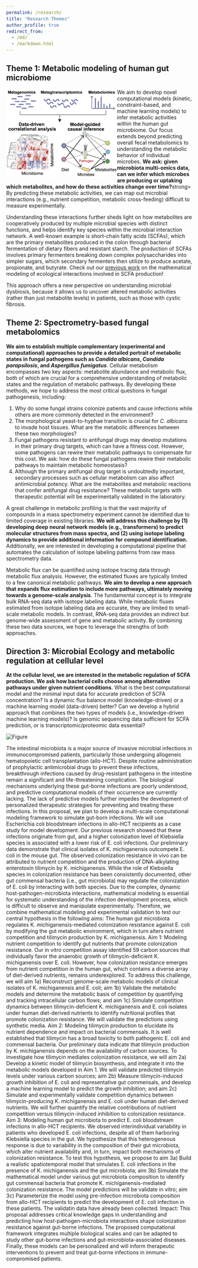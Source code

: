 ```yaml
---
permalink: /research/
title: "Research Themes"
author_profile: true
redirect_from: 
  - /md/
  - /markdown.html
---
```


## Theme 1: Metabolic modeling of human gut microbiome
<img src="../images/Theme1_schematic.png" align="left" width="300px"/>
<p>We aim to develop novel computational models (kinetic, constraint-based, and machine learning models) to infer metabolic activities within the human gut microbiome. Our focus extends beyond predicting overall fecal metabolomics to understanding the metabolic behavior of individual microbes. <strong>We ask: given microbiota multi-omics data, can we infer which microbes are producing or uptaking which metabolites, and how do these activities change over time?</strong>strong> By predicting these metabolic activities, we can map out microbial interactions (e.g., nutrient competition, metabolic cross-feeding) difficult to measure experimentally.</p>

Understanding these interactions further sheds light on how metabolites are cooperatively produced by multiple microbial species with distinct functions, and helps identify key species within the microbial interaction network. A well-known example is short-chain fatty acids (SCFAs), which are the primary metabolites produced in the colon through bacterial fermentation of dietary fibers and resistant starch. The production of SCFAs involves primary fermenters breaking down complex polysaccharides into simpler sugars, which secondary fermenters then utilize to produce acetate, propionate, and butyrate. Check out our [previous work](https://academic.oup.com/ismej/article/16/8/2040/7474293) on the mathematical modeling of ecological interactions involved in SCFA production!

This approach offers a new perspective on understanding microbial dysbiosis, because it allows us to uncover altered metabolic activities (rather than just metabolite levels) in patients, such as those with cystic fibrosis.
<br clear="left"/>

## Theme 2: Spectrometry-based fungal metabolomics

__We aim to establish multiple complementary (experimental and computational) approaches to provide a detailed portrait of metabolic states in fungal pathogens such as *Candida albicans*, *Candida parapsilosis*, and *Aspergillus fumigatus*__. Cellular metabolism encompasses two key aspects: metabolite abundance and metabolic flux, both of which are crucial for a comprehensive understanding of metabolic states and the regulation of metabolic pathways. By developing these methods, we hope to address the most critical questions in fungal pathogenesis, including:

1. Why do some fungal strains colonize patients and cause infections while others are more commonly detected in the environment?
2. The morphological yeast-to-hyphae transition is crucial for *C. albicans* to invade host tissues. What are the metabolic differences between these two morphologies?
3. Fungal pathogens resistant to antifungal drugs may develop mutations in their primary drug targets, which can have a fitness cost. However, some pathogens can rewire their metabolic pathways to compensate for this cost. We ask: how do these fungal pathogens rewire their metabolic pathways to maintain metabolic homeostasis?
4. Although the primary antifungal drug target is undoubtedly important, secondary processes such as cellular metabolism can also affect antimicrobial potency. What are the metabolites and metabolic reactions that confer antifungal drug resistance? These metabolic targets with therapeutic potential will be experimentally validated in the laboratory.

A great challenge in metabolic profiling is that the vast majority of compounds in a mass spectrometry experiment cannot be identified due to limited coverage in existing libraries. **We will address this challenge by (1) developing deep neural network models (e.g., transformers) to predict molecular structures from mass spectra, and (2) using isotope labeling dynamics to provide additional information for compound identification.** Additionally, we are interested in developing a computational pipeline that automates the calculation of isotope labeling patterns from raw mass spectrometry data.

Metabolic flux can be quantified using isotope tracing data through metabolic flux analysis. However, the estimated fluxes are typically limited to a few canonical metabolic pathways. **We aim to develop a new approach that expands flux estimation to include more pathways, ultimately moving towards a genome-scale analysis**. The fundamental concept is to integrate bulk RNA-seq data with isotope labeling data. While metabolic fluxes estimated from isotope labeling data are accurate, they are limited to small-scale metabolic models. In contrast, RNA-seq data provides an indirect but genome-wide assessment of gene and metabolic activity. By combining these two data sources, we hope to leverage the strengths of both approaches.

## Direction 3: Microbial Ecology and metabolic regulation at cellular level

__At the cellular level, we are interested in the metabolic regulation of SCFA production. We ask how bacterial cells choose among alternative pathways under given nutrient conditions__. What is the best computational model and the minimal input data for accurate prediction of SCFA concentration? Is a dynamic flux balance model (knowledge-driven) or a machine learning model (data-driven) better? Can we develop a hybrid approach that combines the two types of models (i.e., knowledge-driven machine learning models)? Is genomic sequencing data sufficient for SCFA prediction, or is transcriptomic/proteomic data essential?

![Figure](./images/figure.png)

The intestinal microbiota is a major source of invasive microbial infections in immunocompromised patients, particularly those undergoing allogeneic hematopoietic cell transplantation (allo-HCT). Despite routine administration of prophylactic antimicrobial drugs to prevent these infections, breakthrough infections caused by drug-resistant pathogens in the intestine remain a significant and life-threatening complication. The biological mechanisms underlying these gut-borne infections are poorly understood, and predictive computational models of their occurrence are currently lacking. The lack of predictive models further impedes the development of personalized therapeutic strategies for preventing and treating these infections.
In this proposal, we plan to develop a multi-scale computational modeling framework to simulate gut-born infections. We will use Escherichia coli bloodstream infections in allo-HCT recipients as a case study for model development. Our previous research showed that these infections originate from gut, and a higher colonization level of Klebsiella species is associated with a lower risk of E. coli infections. Our preliminary data demonstrate that clinical isolates of K. michiganensis outcompete E. coli in the mouse gut. The observed colonization resistance in vivo can be attributed to nutrient competition and the production of DNA-alkylating enterotoxin tilimycin by K. michiganensis. While the role of Klebsiella species in colonization resistance has been consistently documented, other gut commensal bacteria (i.e., gut microbiota) may regulate the colonization of E. coli by interacting with both species. Due to the complex, dynamic host-pathogen-microbiota interactions, mathematical modeling is essential for systematic understanding of the infection development process, which is difficult to observe and manipulate experimentally. Therefore, we combine mathematical modeling and experimental validation to test our central hypothesis in the following aims: The human gut microbiota regulates K. michiganensis-mediated colonization resistance against E. coli by modifying the gut metabolic environment, which in turn alters nutrient competition and tilimycin production by K. michiganensis.
Aim 1: Modeling nutrient competition to identify gut nutrients that promote colonization resistance. Our in vitro competition assay identified 59 carbon sources that individually favor the anaerobic growth of tilimycin-deficient K. michiganensis over E. coli. However, how colonization resistance emerges from nutrient competition in the human gut, which contains a diverse array of diet-derived nutrients, remains underexplored. To address this challenge, we will aim 1a) Reconstruct genome-scale metabolic models of clinical isolates of K. michiganensis and E. coli; aim 1b) Validate the metabolic models and determine the metabolic basis of competition by quantifying and tracking intracellular carbon flows; and aim 1c) Simulate competition dynamics between tilimycin-deficient K. michiganensis and E. coli isolates under human diet-derived nutrients to identify nutritional profiles that promote colonization resistance. We will validate the predictions using synthetic media.
Aim 2: Modeling tilimycin production to elucidate its nutrient dependence and impact on bacterial commensals. It is well established that tilimycin has a broad toxicity to both pathogenic E. coli and commensal bacteria. Our preliminary data indicate that tilimycin production by K. michiganensis depends on the availability of carbon sources. To investigate how tilimycin mediates colonization resistance, we will aim 2a) Develop a kinetic model of tilimycin biosynthesis, and integrate it into the metabolic models developed in Aim 1. We will validate predicted tilimycin levels under various carbon sources; aim 2b) Measure tilimycin-induced growth inhibition of E. coli and representative gut commensals, and develop a machine learning model to predict the growth inhibition; and aim 2c) Simulate and experimentally validate competition dynamics between tilimycin-producing K. michiganensis and E. coli under human diet-derived nutrients. We will further quantify the relative contributions of nutrient competition versus tilimycin-induced inhibition to colonization resistance.
Aim 3: Modeling human gut microbiota to predict E. coli bloodstream infections in allo-HCT recipients. We observed interindividual variability in patients who developed E. coli infections, despite all of them harboring Klebsiella species in the gut. We hypothesize that this heterogeneous response is due to variability in the composition of their gut microbiota, which alter nutrient availability and, in turn, impact both mechanisms of colonization resistance. To test this hypothesis, we propose to aim 3a) Build a realistic spatiotemporal model that simulates E. coli infections in the presence of K. michiganensis and the gut microbiota; aim 3b) Simulate the mathematical model under various gut microbiota composition to identify gut commensal bacteria that promote K. michiganensis-mediated colonization resistance. The model predictions will be validate in vitro; aim 3c) Parameterize the model using pre-infection microbiota composition from allo-HCT recipients to predict the development of E. coli infection in these patients. The validatin data have already been collected.
Impact: This proposal addresses critical knowledge gaps in understanding and predicting how host-pathogen-microbiota interactions shape colonization resistance against gut-borne infections. The proposed computational framework integrates multiple biological scales and can be adapted to study other gut-borne infections and gut-microbiota-associated diseases. Finally, these models can be personalized and will inform therapeutic interventions to prevent and treat gut-borne infections in immune-compromised patients.


